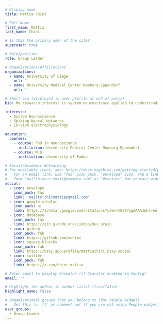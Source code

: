 ```yaml
---
# Display name
title: Mattia Chini

# Full Name
first_name: Mattia
last_name: Chini

# Is this the primary user of the site?
superuser: true

# Role/position
role: Group Leader

# Organizations/Affiliations
organizations:
  - name: University of Liege
    url: ''
  - name: University Medical Center Hamburg-Eppendorf
    url: ''

# Short bio (displayed in user profile at end of posts)
bio: My research interest is system neuroscience applied to understanding early brain development in health and disease

interests:
  - System Neuroscience
  - Spiking Neural Networks
  - In-vivo electrophysiology

education:
  courses:
    - course: PhD in Neuroscience
      institution: University Medical Center Hamburg-Eppendorf
    - course: M.D.
      institution: University of Padua

# Social/Academic Networking
# For available icons, see: https://docs.hugoblox.com/getting-started/page-builder/#icons
#   For an email link, use "fas" icon pack, "envelope" icon, and a link in the
#   form "mailto:your-email@example.com" or "#contact" for contact widget.
social:
  - icon: envelope
    icon_pack: fas
    link: 'mailto:chinmattia@gmail.com'
  - icon: google-scholar
    icon_pack: ai
    link: https://scholar.google.com/citations?user=tQ8lYxgAAAAJ&hl=en
  - icon: database
    icon_pack: fas
    link: https://gin.g-node.org/iinnpp/dev_brain
  - icon: github
    icon_pack: fab
    link: https://github.com/mchini
  - icon: square-bluesky
    icon_pack: fab
    link: https://bsky.app/profile/mattiachini.bsky.social
  - icon: twitter
    icon_pack: fab
    link: https://x.com/chini_mattia

# Enter email to display Gravatar (if Gravatar enabled in Config)
email: ''

# Highlight the author in author lists? (true/false)
highlight_name: false

# Organizational groups that you belong to (for People widget)
#   Set this to `[]` or comment out if you are not using People widget.
user_groups:
  - Group Leader
---
```

